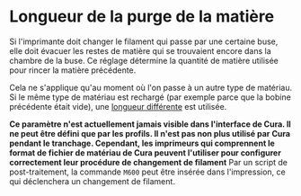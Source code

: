 Longueur de la purge de la matière
===

Si l'imprimante doit changer le filament qui passe par une certaine buse, elle doit évacuer les restes de matière qui se trouvaient encore dans la chambre de la buse. Ce réglage détermine la quantité de matière utilisée pour rincer la matière précédente.

Cela ne s'applique qu'au moment où l'on passe à un autre type de matériau. Si le même type de matériau est rechargé (par exemple parce que la bobine précédente était vide), une [longueur différente](material_end_of_filament_purge_length.md) est utilisée.

**Ce paramètre n'est actuellement jamais visible dans l'interface de Cura. Il ne peut être défini que par les profils. Il n'est pas non plus utilisé par Cura pendant le tranchage. Cependant, les imprimeurs qui comprennent le format de fichier de matériau de Cura peuvent l'utiliser pour configurer correctement leur procédure de changement de filament** Par un script de post-traitement, la commande `M600` peut être insérée dans l'impression, ce qui déclenchera un changement de filament.
